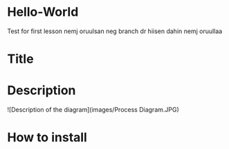 # Hello-World
Test for first lesson
nemj oruulsan neg branch dr hiisen 
dahin nemj oruullaa
# Title
# Description
![Description of the diagram](images/Process Diagram.JPG)
# How to install
